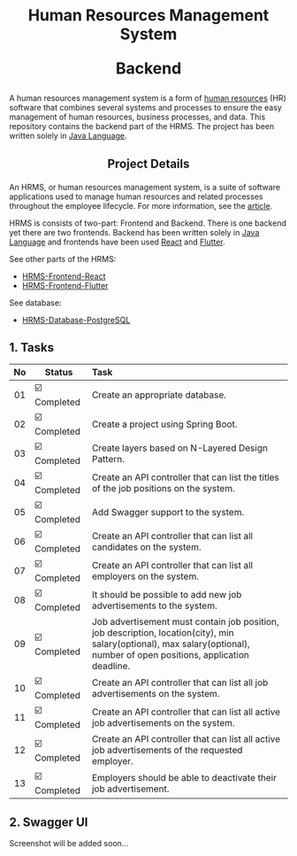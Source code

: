 # <p align="center">Human Resources Management System</p> <p align="center">Backend</p>

A human resources management system  is a form of [human resources](https://en.wikipedia.org/wiki/Human_resources) (HR) software that combines several systems and processes to ensure the easy management of human resources, business processes, and data. This repository contains the backend part of the HRMS. The project has been written solely in [Java Language](https://www.java.com/).

## <p align="center">Project Details</p>

An HRMS, or human resources management system, is a suite of software applications used to manage human resources and related processes throughout the employee lifecycle. For more information, see the [article](https://www.netsuite.com/portal/resource/articles/human-resources/human-resources-management-system-hrms.shtml).

HRMS is consists of two-part: Frontend and Backend. There is one backend yet there are two frontends. Backend has been written solely in [Java Language](https://www.java.com/) and frontends have been used [React](https://reactjs.org/) and [Flutter](https://flutter.dev/).

See other parts of the HRMS:
- [HRMS-Frontend-React](https://github.com/BBarisKilic/HRMS-Frontend-React)
- [HRMS-Frontend-Flutter](https://github.com/BBarisKilic/HRMS-Frontend-Flutter)

See database:
- [HRMS-Database-PostgreSQL](database)

## 1. Tasks

| **No** | **Status** | **Task** |
| :-------------: | ------------- | :------------- |
| 01 | :ballot_box_with_check: &nbsp; Completed | Create an appropriate database. |
| 02 | :ballot_box_with_check: &nbsp; Completed | Create a project using Spring Boot. |
| 03 | :ballot_box_with_check: &nbsp; Completed | Create layers based on N-Layered Design Pattern. |
| 04 | :ballot_box_with_check: &nbsp; Completed | Create an API controller that can list the titles of the job positions on the system. |
| 05 | :ballot_box_with_check: &nbsp; Completed | Add Swagger support to the system. |
| 06 | :ballot_box_with_check: &nbsp; Completed | Create an API controller that can list all candidates on the system. |
| 07 | :ballot_box_with_check: &nbsp; Completed | Create an API controller that can list all employers on the system. |
| 08 | :ballot_box_with_check: &nbsp; Completed | It should be possible to add new job advertisements to the system. |
| 09 | :ballot_box_with_check: &nbsp; Completed | Job advertisement must contain job position, job description, location(city), min salary(optional), max salary(optional), number of open positions, application deadline. |
| 10 | :ballot_box_with_check: &nbsp; Completed | Create an API controller that can list all job advertisements on the system. |
| 11 | :ballot_box_with_check: &nbsp; Completed | Create an API controller that can list all active job advertisements on the system. |
| 12 | :ballot_box_with_check: &nbsp; Completed | Create an API controller that can list all active job advertisements of the requested employer. |
| 13 | :ballot_box_with_check: &nbsp; Completed | Employers should be able to deactivate their job advertisement. |

## 2. Swagger UI

Screenshot will be added soon...